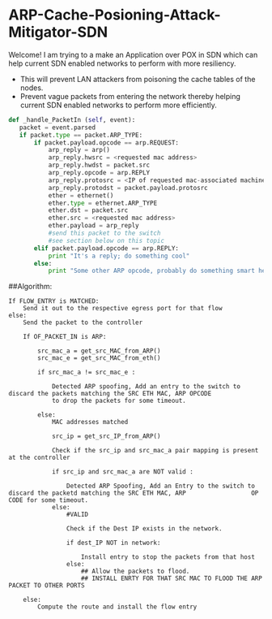 ARP-Cache-Posioning-Attack-Mitigator-SDN
========================================


Welcome! I am trying to a make an Application over POX in SDN which can help current SDN enabled networks to perform with more resiliency.

* This will prevent LAN attackers from poisoning the cache tables of the nodes.
* Prevent vague packets from entering the network thereby helping current SDN enabled networks to perform more efficiently.


 ````python
def _handle_PacketIn (self, event):
    packet = event.parsed
    if packet.type == packet.ARP_TYPE:
        if packet.payload.opcode == arp.REQUEST:
            arp_reply = arp()
            arp_reply.hwsrc = <requested mac address>
            arp_reply.hwdst = packet.src
            arp_reply.opcode = arp.REPLY
            arp_reply.protosrc = <IP of requested mac-associated machine>
            arp_reply.protodst = packet.payload.protosrc
            ether = ethernet()
            ether.type = ethernet.ARP_TYPE
            ether.dst = packet.src
            ether.src = <requested mac address>
            ether.payload = arp_reply
            #send this packet to the switch
            #see section below on this topic
        elif packet.payload.opcode == arp.REPLY:
            print "It's a reply; do something cool"
        else:
            print "Some other ARP opcode, probably do something smart here"
````



##Algorithm:
````
If FLOW_ENTRY is MATCHED:
	Send it out to the respective egress port for that flow
else:
	Send the packet to the controller

	If OF_PACKET_IN is ARP:
	
		src_mac_a = get_src_MAC_from_ARP()
		src_mac_e = get_src_MAC_from_eth()
		
		if src_mac_a != src_mac_e :
			
			Detected ARP spoofing, Add an entry to the switch to discard the packets matching the SRC ETH MAC, ARP OPCODE
			to drop the packets for some timeout.
			
		else:
			MAC addresses matched
			
			src_ip = get_src_IP_from_ARP()
			
			Check if the src_ip and src_mac_a pair mapping is present at the controller
			
			if src_ip and src_mac_a are NOT valid :
			
				Detected ARP Spoofing, Add an Entry to the switch to discard the packetd matching the SRC ETH MAC, ARP 					OP CODE for some timeout.
			else:
				#VALID
				
				Check if the Dest IP exists in the network.
				
				if dest_IP NOT in network:
					
					Install entry to stop the packets from that host
				else:
					## Allow the packets to flood.
					## INSTALL ENRTY FOR THAT SRC MAC TO FLOOD THE ARP PACKET TO OTHER PORTS
			
	else:
		Compute the route and install the flow entry
````
